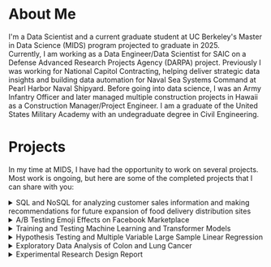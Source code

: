 # About Me
I'm a Data Scientist and a current graduate student at UC Berkeley's Master in Data Science (MIDS) program projected to graduate in 2025.  
Currently, I am working as a Data Engineer/Data Scientist for SAIC on a Defense Advanced Research Projects Agency (DARPA) project. Previously I was working for National Capitol Contracting, helping deliver strategic data insights and building data automation for Naval Sea Systems Command at Pearl Harbor Naval Shipyard. Before going into data science, I was an Army Infantry Officer and later managed multiple construction projects in Hawaii as a Construction Manager/Project Engineer. I am a graduate of the United States Military Academy with an undegraduate degree in Civil Engineering. 

# Projects
In my time at MIDS, I have had the opportunity to work on several projects. Most work is ongoing, but here are some of the completed projects that I can share with you:

<details>
<summary>SQL and NoSQL for analyzing customer sales information and making recommendations for future expansion of food delivery distribution sites</summary>
<ul>
<li><strong>Course:</strong> Data Engineering</li>
<li><strong>Description:</strong>  
Project 1: Data Wrangling to load sales data from a third-party sales channel with preliminary analytics. Used AWS and a Docker cluster running Anaconda and PostgreSQL.  
Project 2: Created a Neo4J graph database for the Bay Area BART system to identify future distribution locations for a food delivery service. Used Graph Path to identify the shortest path from a central supply store to distribution nodes, a centrality algorithm to determine the most influential BART station to service existing customers, and a community detection algorithm to identify BART station communities. Identified additional BART station locations for future store expansion.</li>
<li><strong>Technology:</strong> SQL, Python, NoSQL Graph Database, Linux CLI, Docker Containers, Graph Path, Centrality, Community Detection Algorithms</li>
<li><strong>Links to the repository:</strong> [https://github.com/kevinyi901/W205_DataEngineering]</li>
</ul>
</details>


<details>
<summary>A/B Testing Emoji Effects on Facebook Marketplace</summary>
<ul>
<li><strong>Course:</strong> Experiments and Causal Inference</li>
<li><strong>Description:</strong>  
Project 1: A project conducting an A/B testing on the effects of emojis on seller's willingness to reduce price on Facebook Marketplace.</li>
<li><strong>Technology:</strong> R Studio, T-Test, A/B Testing, Multi-Variate Linear Regression</li>
<li><strong>Links to the repository:</strong> [https://github.com/kevinyi901/W241]</li>
</ul>
</details>


<details>
<summary>Training and Testing Machine Learning and Transformer Models</summary>
<ul>
<li><strong>Course:</strong> Applied Machine Learning</li>
<li><strong>Description:</strong>  
Project 1: Model training and comparisons for Movie sentiment classification using one hot encoding, logistic regression with embedding, Convolutional Neural Network, Hyperparameter tuned Convolutional Neural Network,
            Feature Extraction Distill-Bert-SST2 Transformer, Fine Tuned Distill-Bert-SST2 Transformer
</li>
<li><strong>Technology:</strong> Python, Numpy, TensorFlow, Neural Network and Transformer Models for NLP</li>
<li><strong>Links to the repository:</strong> [https://github.com/kevinyi901/W207]</li>
</ul>
</details>


<details>
<summary>Hypothesis Testing and Multiple Variable Large Sample Linear Regression</summary>
<ul>
<li><strong>Course:</strong> Statistics for Data Science</li>
<li><strong>Description:</strong>  
Project 1: A project exploring, visualizing, and conducting hypothesis testing on whether Republican voters or Democrat voters have more difficulty voting.  
Project 2: A project evaluating if one's occupation impacts the amount of hours worked weekly using general census data.</li>
<li><strong>Technology:</strong> R Studio, T-Test, Classical Linear Model Assumption Testing, Multi-Variate Linear Regression</li>
<li><strong>Links to the repository:</strong> [https://github.com/kevinyi901/W203_Statistics]</li>
</ul>
</details>

<details>
<summary>Exploratory Data Analysis of Colon and Lung Cancer</summary>
<ul>
<li><strong>Course:</strong> Introduction to Data Science Programming</li>
<li><strong>Description:</strong> A project cleaning, exploring, and visualizing 2008-2019 data from the CDC to identify racial, geographical, and gender trends in lung and colon cancer in America.</li>
<li><strong>Technology:</strong> Python, Pandas, Plotly, Matplotlib, Seaborn</li>
<li><strong>Links to the repository:</strong> [https://github.com/kevinyi901/W200]</li>
</ul>
</details>

<details>
<summary>Experimental Research Design Report</summary>
<ul>
<li><strong>Course:</strong> Research Design and Applications for Data Analysis</li>
<li><strong>Description:</strong> A project developing a research design report that will produce valuable and actionable insight for predicting grocery product sales using existing prediction models and social media data.</li>
<li><strong>Links to the repository:</strong> [https://github.com/kevinyi901/W201]</li>
</ul>
</details>
